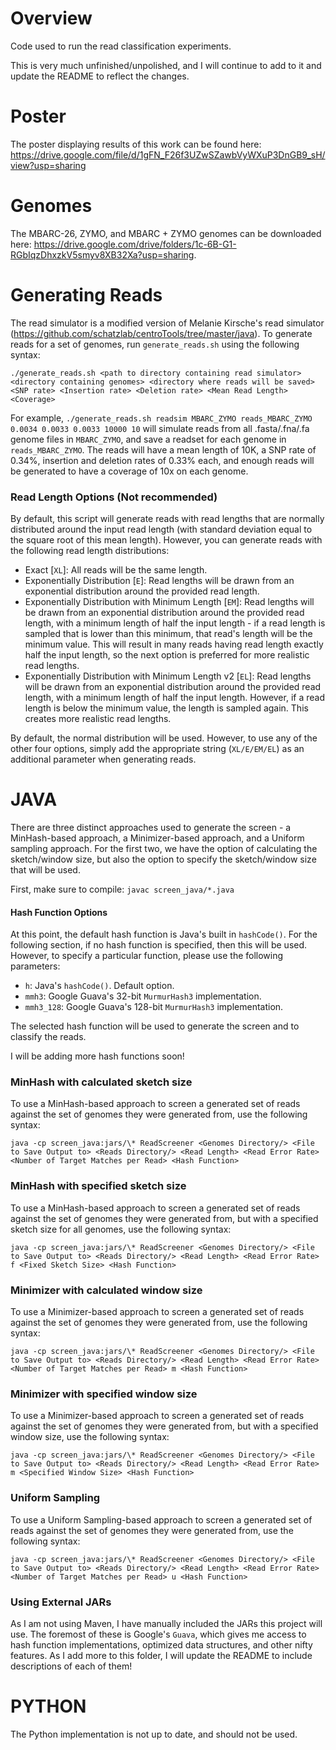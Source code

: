 # Overview
Code used to run the read classification experiments.

This is very much unfinished/unpolished, and I will continue to add to it and update the README to reflect the changes.

# Poster

The poster displaying results of this work can be found here: https://drive.google.com/file/d/1gFN_F26f3UZwSZawbVyWXuP3DnGB9_sH/view?usp=sharing

# Genomes
The MBARC-26, ZYMO, and MBARC + ZYMO genomes can be downloaded here: https://drive.google.com/drive/folders/1c-6B-G1-RGbIqzDhxzkV5smyv8XB32Xa?usp=sharing.

# Generating Reads
The read simulator is a modified version of Melanie Kirsche's read simulator (https://github.com/schatzlab/centroTools/tree/master/java). To generate reads for a set of genomes, run `generate_reads.sh` using the following syntax:
```
./generate_reads.sh <path to directory containing read simulator> <directory containing genomes> <directory where reads will be saved> <SNP rate> <Insertion rate> <Deletion rate> <Mean Read Length> <Coverage>
```

For example, `./generate_reads.sh readsim MBARC_ZYMO reads_MBARC_ZYMO 0.0034 0.0033 0.0033 10000 10` will simulate reads from all .fasta/.fna/.fa genome files in `MBARC_ZYMO`, and save a readset for each genome in `reads_MBARC_ZYMO`. The reads will have a mean length of 10K, a SNP rate of 0.34%, insertion and deletion rates of 0.33% each, and enough reads will be generated to have a coverage of 10x on each genome.

### Read Length Options (Not recommended)

By default, this script will generate reads with read lengths that are normally distributed around the input read length (with standard deviation equal to the square root of this mean length). However, you can generate reads with the following read length distributions:

- Exact [`XL`]: All reads will be the same length.
- Exponentially Distribution [`E`]: Read lengths will be drawn from an exponential distribution around the provided read length.
- Exponentially Distribution with Minimum Length [`EM`]: Read lengths will be drawn from an exponential distribution around the provided read length, with a minimum length of half the input length - if a read length is sampled that is lower than this minimum, that read's length will be the minimum value. This will result in many reads having read length exactly half the input length, so the next option is preferred for more realistic read lengths.
- Exponentially Distribution with Minimum Length v2 [`EL`]: Read lengths will be drawn from an exponential distribution around the provided read length, with a minimum length of half the input length. However, if a read length is below the minimum value, the length is sampled again. This creates more realistic read lengths.

By default, the normal distribution will be used. However, to use any of the other four options, simply add the appropriate string (`XL/E/EM/EL`) as an additional parameter when generating reads.

# JAVA
There are three distinct approaches used to generate the screen - a MinHash-based approach, a Minimizer-based approach, and a Uniform sampling approach. For the first two, we have the option of calculating the sketch/window size, but also the option to specify the sketch/window size that will be used.

First, make sure to compile: `javac screen_java/*.java`

#### Hash Function Options

At this point, the default hash function is Java's built in `hashCode()`. For the following section, if no hash function is specified, then this will be used. However, to specify a particular function, please use the following parameters:

- `h`: Java's `hashCode()`. Default option.
- `mmh3`: Google Guava's 32-bit `MurmurHash3` implementation.
- `mmh3_128`: Google Guava's 128-bit `MurmurHash3` implementation.

The selected hash function will be used to generate the screen and to classify the reads.

I will be adding more hash functions soon!

### MinHash with calculated sketch size

To use a MinHash-based approach to screen a generated set of reads against the set of genomes they were generated from, use the following syntax:
```
java -cp screen_java:jars/\* ReadScreener <Genomes Directory/> <File to Save Output to> <Reads Directory/> <Read Length> <Read Error Rate> <Number of Target Matches per Read> <Hash Function>
```

### MinHash with specified sketch size

To use a MinHash-based approach to screen a generated set of reads against the set of genomes they were generated from, but with a specified sketch size for all genomes, use the following syntax:
```
java -cp screen_java:jars/\* ReadScreener <Genomes Directory/> <File to Save Output to> <Reads Directory/> <Read Length> <Read Error Rate> f <Fixed Sketch Size> <Hash Function>
```

### Minimizer with calculated window size

To use a Minimizer-based approach to screen a generated set of reads against the set of genomes they were generated from, use the following syntax:
```
java -cp screen_java:jars/\* ReadScreener <Genomes Directory/> <File to Save Output to> <Reads Directory/> <Read Length> <Read Error Rate> <Number of Target Matches per Read> m <Hash Function>
```

### Minimizer with specified window size

To use a Minimizer-based approach to screen a generated set of reads against the set of genomes they were generated from, but with a specified window size, use the following syntax:
```
java -cp screen_java:jars/\* ReadScreener <Genomes Directory/> <File to Save Output to> <Reads Directory/> <Read Length> <Read Error Rate> m <Specified Window Size> <Hash Function>
```

### Uniform Sampling

To use a Uniform Sampling-based approach to screen a generated set of reads against the set of genomes they were generated from, use the following syntax:
```
java -cp screen_java:jars/\* ReadScreener <Genomes Directory/> <File to Save Output to> <Reads Directory/> <Read Length> <Read Error Rate> <Number of Target Matches per Read> u <Hash Function>
```

### Using External JARs

As I am not using Maven, I have manually included the JARs this project will use. The foremost of these is Google's `Guava`, which gives me access to hash function implementations, optimized data structures, and other nifty features. As I add more to this folder, I will update the README to include descriptions of each of them!

# PYTHON
The Python implementation is not up to date, and should not be used.
